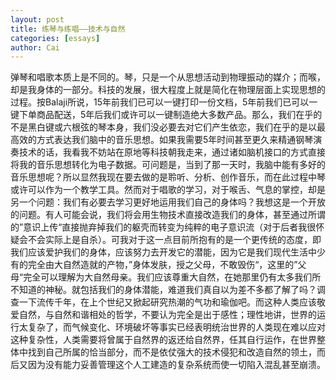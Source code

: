 ```yaml
---
layout: post
title: 练琴与练唱——技术与自然
categories: [essays]
author: Cai
---
```


弹琴和唱歌本质上是不同的。琴，只是一个从思想活动到物理振动的媒介；而喉，却是我身体的一部分。科技的发展，很大程度上就是简化在物理层面上实现思想的过程。按Balaji所说，15年前我们已可以一键打印一份文档，5年前我们已可以一键下单商品配送，5年后我们或许可以一键制造绝大多数产品。那么，我们在乎的不是黑白键或六根弦的琴本身，我们没必要去对它们产生依恋，我们在乎的是以最高效的方式表达我们脑中的音乐思想。如果我需要5年时间甚至更久来精通钢琴演奏技术的话，我看我不妨站在原地等科技朝我走来，通过诸如脑机接口的方式直接将我的音乐思想转化为电子数据。可问题是，当到了那一天时，我脑中能有多好的音乐思想呢？所以显然我现在要去做的是聆听、分析、创作音乐，而在此过程中琴或许可以作为一个教学工具。然而对于唱歌的学习，对于喉舌、气息的掌控，却是另一个问题：我们有必要去学习更好地运用我们自己的身体吗？我想这是一个开放的问题。有人可能会说，我们将会用生物技术直接改造我们的身体，甚至通过所谓的”意识上传“直接抛弃掉我们的躯壳而转变为纯粹的电子意识流（对于后者我很怀疑会不会实际上是自杀）。可我对于这一点目前所抱有的是一个更传统的态度，即我们应该爱护我们的身体，应该努力去开发它的潜能，因为它是我们现代生活中少有的完全由大自然造就的产物，”身体发肤，授之父母，不敢毁伤“，这里的”父母“完全可以理解为大自然母亲。我们应该尊重大自然，在她那里仍有太多我们所不知道的神秘。就包括我们的身体潜能，难道我们真自以为差不多都了解了吗？调查一下流传千年，在上个世纪又掀起研究热潮的气功和瑜伽吧。而这种人类应该敬爱自然，与自然和谐相处的哲学，不要认为完全是出于感性；理性地讲，世界的运行太复杂了，而气候变化、环境破坏等事实已经表明统治世界的人类现在难以应对这种复杂性，人类需要将曾属于自然界的返还给自然界，任其自行运作，在世界整体中找到自己所属的恰当部分，而不是依仗强大的技术侵犯和改造自然的领土，而后又因为没有能力妥善管理这个人工建造的复杂系统而使一切陷入混乱甚至崩溃。
